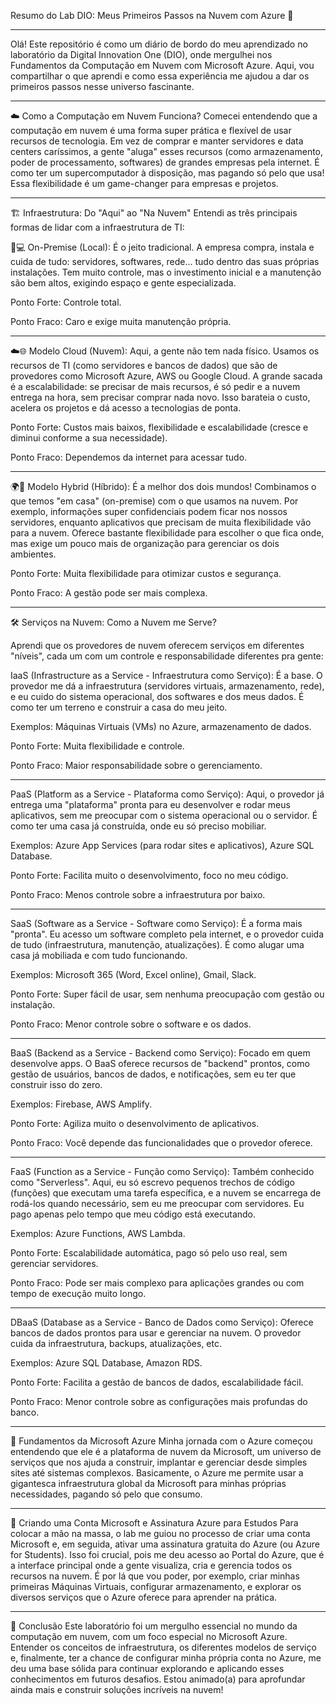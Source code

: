Resumo do Lab DIO: Meus Primeiros Passos na Nuvem com Azure 🚀
______________________________________________________________________________________________________________________________________________________________

Olá! Este repositório é como um diário de bordo do meu aprendizado no laboratório da Digital Innovation One (DIO), onde mergulhei nos Fundamentos da Computação em Nuvem com Microsoft Azure. Aqui, vou compartilhar o que aprendi e como essa experiência me ajudou a dar os primeiros passos nesse universo fascinante.
______________________________________________________________________________________________________________________________________________________________

☁️ Como a Computação em Nuvem Funciona?
Comecei entendendo que a computação em nuvem é uma forma super prática e flexível de usar recursos de tecnologia. Em vez de comprar e manter servidores e data centers caríssimos, a gente "aluga" esses recursos (como armazenamento, poder de processamento, softwares) de grandes empresas pela internet. É como ter um supercomputador à disposição, mas pagando só pelo que usa! Essa flexibilidade é um game-changer para empresas e projetos.
______________________________________________________________________________________________________________________________________________________________

🏗️ Infraestrutura: Do "Aqui" ao "Na Nuvem"
Entendi as três principais formas de lidar com a infraestrutura de TI:

🏢💻 On-Premise (Local): É o jeito tradicional. A empresa compra, instala e cuida de tudo: servidores, softwares, rede... tudo dentro das suas próprias instalações. Tem muito controle, mas o investimento inicial e a manutenção são bem altos, exigindo espaço e gente especializada.

Ponto Forte: Controle total.

Ponto Fraco: Caro e exige muita manutenção própria.
______________________________________________________________________________________________________________________________________________________________

☁️🌐 Modelo Cloud (Nuvem): Aqui, a gente não tem nada físico. Usamos os recursos de TI (como servidores e bancos de dados) que são de provedores como Microsoft Azure, AWS ou Google Cloud. A grande sacada é a escalabilidade: se precisar de mais recursos, é só pedir e a nuvem entrega na hora, sem precisar comprar nada novo. Isso barateia o custo, acelera os projetos e dá acesso a tecnologias de ponta.

Ponto Forte: Custos mais baixos, flexibilidade e escalabilidade (cresce e diminui conforme a sua necessidade).

Ponto Fraco: Dependemos da internet para acessar tudo.
______________________________________________________________________________________________________________________________________________________________

🌍🔗 Modelo Hybrid (Híbrido): É a melhor dos dois mundos! Combinamos o que temos "em casa" (on-premise) com o que usamos na nuvem. Por exemplo, informações super confidenciais podem ficar nos nossos servidores, enquanto aplicativos que precisam de muita flexibilidade vão para a nuvem. Oferece bastante flexibilidade para escolher o que fica onde, mas exige um pouco mais de organização para gerenciar os dois ambientes.

Ponto Forte: Muita flexibilidade para otimizar custos e segurança.

Ponto Fraco: A gestão pode ser mais complexa.
______________________________________________________________________________________________________________________________________________________________

🛠️ Serviços na Nuvem: Como a Nuvem me Serve?

Aprendi que os provedores de nuvem oferecem serviços em diferentes "níveis", cada um com um controle e responsabilidade diferentes pra gente:

IaaS (Infrastructure as a Service - Infraestrutura como Serviço): É a base. O provedor me dá a infraestrutura (servidores virtuais, armazenamento, rede), e eu cuido do sistema operacional, dos softwares e dos meus dados. É como ter um terreno e construir a casa do meu jeito.

Exemplos: Máquinas Virtuais (VMs) no Azure, armazenamento de dados.

Ponto Forte: Muita flexibilidade e controle.

Ponto Fraco: Maior responsabilidade sobre o gerenciamento.
______________________________________________________________________________________________________________________________________________________________
PaaS (Platform as a Service - Plataforma como Serviço): Aqui, o provedor já entrega uma "plataforma" pronta para eu desenvolver e rodar meus aplicativos, sem me preocupar com o sistema operacional ou o servidor. É como ter uma casa já construída, onde eu só preciso mobiliar.

Exemplos: Azure App Services (para rodar sites e aplicativos), Azure SQL Database.

Ponto Forte: Facilita muito o desenvolvimento, foco no meu código.

Ponto Fraco: Menos controle sobre a infraestrutura por baixo.
______________________________________________________________________________________________________________________________________________________________

SaaS (Software as a Service - Software como Serviço): É a forma mais "pronta". Eu acesso um software completo pela internet, e o provedor cuida de tudo (infraestrutura, manutenção, atualizações). É como alugar uma casa já mobiliada e com tudo funcionando.

Exemplos: Microsoft 365 (Word, Excel online), Gmail, Slack.

Ponto Forte: Super fácil de usar, sem nenhuma preocupação com gestão ou instalação.

Ponto Fraco: Menor controle sobre o software e os dados.
______________________________________________________________________________________________________________________________________________________________

BaaS (Backend as a Service - Backend como Serviço): Focado em quem desenvolve apps. O BaaS oferece recursos de "backend" prontos, como gestão de usuários, bancos de dados, e notificações, sem eu ter que construir isso do zero.

Exemplos: Firebase, AWS Amplify.

Ponto Forte: Agiliza muito o desenvolvimento de aplicativos.

Ponto Fraco: Você depende das funcionalidades que o provedor oferece.
______________________________________________________________________________________________________________________________________________________________

FaaS (Function as a Service - Função como Serviço): Também conhecido como "Serverless". Aqui, eu só escrevo pequenos trechos de código (funções) que executam uma tarefa específica, e a nuvem se encarrega de rodá-los quando necessário, sem eu me preocupar com servidores. Eu pago apenas pelo tempo que meu código está executando.

Exemplos: Azure Functions, AWS Lambda.

Ponto Forte: Escalabilidade automática, pago só pelo uso real, sem gerenciar servidores.

Ponto Fraco: Pode ser mais complexo para aplicações grandes ou com tempo de execução muito longo.
______________________________________________________________________________________________________________________________________________________________

DBaaS (Database as a Service - Banco de Dados como Serviço): Oferece bancos de dados prontos para usar e gerenciar na nuvem. O provedor cuida da infraestrutura, backups, atualizações, etc.

Exemplos: Azure SQL Database, Amazon RDS.

Ponto Forte: Facilita a gestão de bancos de dados, escalabilidade fácil.

Ponto Fraco: Menor controle sobre as configurações mais profundas do banco.
______________________________________________________________________________________________________________________________________________________________

🔵 Fundamentos da Microsoft Azure
Minha jornada com o Azure começou entendendo que ele é a plataforma de nuvem da Microsoft, um universo de serviços que nos ajuda a construir, implantar e gerenciar desde simples sites até sistemas complexos. Basicamente, o Azure me permite usar a gigantesca infraestrutura global da Microsoft para minhas próprias necessidades, pagando só pelo que consumo.
______________________________________________________________________________________________________________________________________________________________

🔑 Criando uma Conta Microsoft e Assinatura Azure para Estudos
Para colocar a mão na massa, o lab me guiou no processo de criar uma conta Microsoft e, em seguida, ativar uma assinatura gratuita do Azure (ou Azure for Students). Isso foi crucial, pois me deu acesso ao Portal do Azure, que é a interface principal onde a gente visualiza, cria e gerencia todos os recursos na nuvem. É por lá que vou poder, por exemplo, criar minhas primeiras Máquinas Virtuais, configurar armazenamento, e explorar os diversos serviços que o Azure oferece para aprender na prática.
______________________________________________________________________________________________________________________________________________________________

🎯 Conclusão
Este laboratório foi um mergulho essencial no mundo da computação em nuvem, com um foco especial no Microsoft Azure. Entender os conceitos de infraestrutura, os diferentes modelos de serviço e, finalmente, ter a chance de configurar minha própria conta no Azure, me deu uma base sólida para continuar explorando e aplicando esses conhecimentos em futuros desafios. Estou animado(a) para aprofundar ainda mais e construir soluções incríveis na nuvem!

